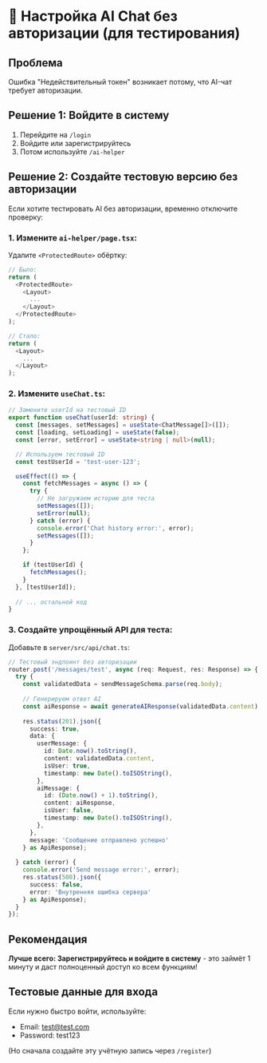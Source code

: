 # 🔧 Настройка AI Chat без авторизации (для тестирования)

## Проблема
Ошибка "Недействительный токен" возникает потому, что AI-чат требует авторизации.

## Решение 1: Войдите в систему
1. Перейдите на `/login`
2. Войдите или зарегистрируйтесь
3. Потом используйте `/ai-helper`

## Решение 2: Создайте тестовую версию без авторизации

Если хотите тестировать AI без авторизации, временно отключите проверку:

### 1. Измените `ai-helper/page.tsx`:

Удалите `<ProtectedRoute>` обёртку:

```typescript
// Было:
return (
  <ProtectedRoute>
    <Layout>
      ...
    </Layout>
  </ProtectedRoute>
);

// Стало:
return (
  <Layout>
    ...
  </Layout>
);
```

### 2. Измените `useChat.ts`:

```typescript
// Замените userId на тестовый ID
export function useChat(userId: string) {
  const [messages, setMessages] = useState<ChatMessage[]>([]);
  const [loading, setLoading] = useState(false);
  const [error, setError] = useState<string | null>(null);

  // Используем тестовый ID
  const testUserId = 'test-user-123';

  useEffect(() => {
    const fetchMessages = async () => {
      try {
        // Не загружаем историю для теста
        setMessages([]);
        setError(null);
      } catch (error) {
        console.error('Chat history error:', error);
        setMessages([]);
      }
    };

    if (testUserId) {
      fetchMessages();
    }
  }, [testUserId]);
  
  // ... остальной код
}
```

### 3. Создайте упрощённый API для теста:

Добавьте в `server/src/api/chat.ts`:

```typescript
// Тестовый эндпоинт без авторизации
router.post('/messages/test', async (req: Request, res: Response) => {
  try {
    const validatedData = sendMessageSchema.parse(req.body);
    
    // Генерируем ответ AI
    const aiResponse = await generateAIResponse(validatedData.content);
    
    res.status(201).json({
      success: true,
      data: {
        userMessage: {
          id: Date.now().toString(),
          content: validatedData.content,
          isUser: true,
          timestamp: new Date().toISOString(),
        },
        aiMessage: {
          id: (Date.now() + 1).toString(),
          content: aiResponse,
          isUser: false,
          timestamp: new Date().toISOString(),
        },
      },
      message: 'Сообщение отправлено успешно'
    } as ApiResponse);
    
  } catch (error) {
    console.error('Send message error:', error);
    res.status(500).json({
      success: false,
      error: 'Внутренняя ошибка сервера'
    } as ApiResponse);
  }
});
```

## Рекомендация
**Лучше всего: Зарегистрируйтесь и войдите в систему** - это займёт 1 минуту и даст полноценный доступ ко всем функциям!

## Тестовые данные для входа
Если нужно быстро войти, используйте:
- Email: test@test.com
- Password: test123

(Но сначала создайте эту учётную запись через `/register`)

